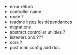 * error return
* controller name
* route ?
* readme listez les dépendances
* migrations
* abstract controller utilities ?
* listeners and ???
* cors ?
* post man config add doc

